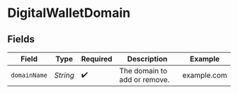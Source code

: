 # DigitalWalletDomain


## Fields

| Field                        | Type                         | Required                     | Description                  | Example                      |
| ---------------------------- | ---------------------------- | ---------------------------- | ---------------------------- | ---------------------------- |
| `domainName`                 | *String*                     | :heavy_check_mark:           | The domain to add or remove. | example.com                  |